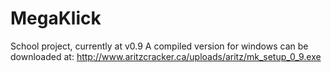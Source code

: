 # MegaKlick
School project, currently at v0.9
A compiled version for windows can be downloaded at:
http://www.aritzcracker.ca/uploads/aritz/mk_setup_0_9.exe
